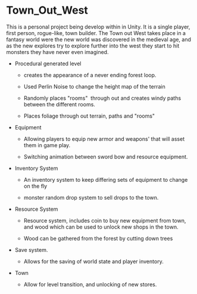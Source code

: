 # Town_Out_West

This is a personal project being develop within in Unity. It is a single player, first person, rogue-like, town builder. The Town out West takes place in a fantasy world were the new world was discovered in the medieval age, and as the new explores try to explore further into the west they start to hit monsters they have never even imagined. 

* Procedural generated level

  * creates the appearance of a never ending forest loop.

  * Used Perlin Noise to change the height map of the terrain

  * Randomly places "rooms"  through out and creates windy paths between the different rooms.

  * Places foliage through out terrain, paths and "rooms"

* Equipment

  * Allowing players to equip new armor and weapons' that will asset them in game play.

  * Switching animation between sword bow and resource equipment.

* Inventory System

  * An inventory system to keep differing sets of equipment to change on the fly

  * monster random drop system to sell drops to the town.​

* Resource System

  * Resource system, includes coin to buy new equipment from town, and wood which can be used to unlock new shops in the town.​

  * Wood can be gathered from the forest by cutting down trees

* Save system.

  * Allows for the saving of world state and player inventory.​

* Town

  * Allow for level transition, and unlocking of new stores.
